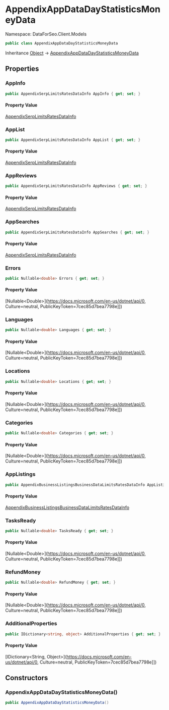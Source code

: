 # AppendixAppDataDayStatisticsMoneyData

Namespace: DataForSeo.Client.Models

```csharp
public class AppendixAppDataDayStatisticsMoneyData
```

Inheritance [Object](https://docs.microsoft.com/en-us/dotnet/api/Object) → [AppendixAppDataDayStatisticsMoneyData](./AppendixAppDataDayStatisticsMoneyData.md)

## Properties

### **AppInfo**

```csharp
public AppendixSerpLimitsRatesDataInfo AppInfo { get; set; }
```

#### Property Value

[AppendixSerpLimitsRatesDataInfo](./AppendixSerpLimitsRatesDataInfo.md)<br>

### **AppList**

```csharp
public AppendixSerpLimitsRatesDataInfo AppList { get; set; }
```

#### Property Value

[AppendixSerpLimitsRatesDataInfo](./AppendixSerpLimitsRatesDataInfo.md)<br>

### **AppReviews**

```csharp
public AppendixSerpLimitsRatesDataInfo AppReviews { get; set; }
```

#### Property Value

[AppendixSerpLimitsRatesDataInfo](./AppendixSerpLimitsRatesDataInfo.md)<br>

### **AppSearches**

```csharp
public AppendixSerpLimitsRatesDataInfo AppSearches { get; set; }
```

#### Property Value

[AppendixSerpLimitsRatesDataInfo](./AppendixSerpLimitsRatesDataInfo.md)<br>

### **Errors**

```csharp
public Nullable<double> Errors { get; set; }
```

#### Property Value

[Nullable&lt;Double&gt;](https://docs.microsoft.com/en-us/dotnet/api/0, Culture=neutral, PublicKeyToken=7cec85d7bea7798e]])<br>

### **Languages**

```csharp
public Nullable<double> Languages { get; set; }
```

#### Property Value

[Nullable&lt;Double&gt;](https://docs.microsoft.com/en-us/dotnet/api/0, Culture=neutral, PublicKeyToken=7cec85d7bea7798e]])<br>

### **Locations**

```csharp
public Nullable<double> Locations { get; set; }
```

#### Property Value

[Nullable&lt;Double&gt;](https://docs.microsoft.com/en-us/dotnet/api/0, Culture=neutral, PublicKeyToken=7cec85d7bea7798e]])<br>

### **Categories**

```csharp
public Nullable<double> Categories { get; set; }
```

#### Property Value

[Nullable&lt;Double&gt;](https://docs.microsoft.com/en-us/dotnet/api/0, Culture=neutral, PublicKeyToken=7cec85d7bea7798e]])<br>

### **AppListings**

```csharp
public AppendixBusinessListingsBusinessDataLimitsRatesDataInfo AppListings { get; set; }
```

#### Property Value

[AppendixBusinessListingsBusinessDataLimitsRatesDataInfo](./AppendixBusinessListingsBusinessDataLimitsRatesDataInfo.md)<br>

### **TasksReady**

```csharp
public Nullable<double> TasksReady { get; set; }
```

#### Property Value

[Nullable&lt;Double&gt;](https://docs.microsoft.com/en-us/dotnet/api/0, Culture=neutral, PublicKeyToken=7cec85d7bea7798e]])<br>

### **RefundMoney**

```csharp
public Nullable<double> RefundMoney { get; set; }
```

#### Property Value

[Nullable&lt;Double&gt;](https://docs.microsoft.com/en-us/dotnet/api/0, Culture=neutral, PublicKeyToken=7cec85d7bea7798e]])<br>

### **AdditionalProperties**

```csharp
public IDictionary<string, object> AdditionalProperties { get; set; }
```

#### Property Value

[IDictionary&lt;String, Object&gt;](https://docs.microsoft.com/en-us/dotnet/api/0, Culture=neutral, PublicKeyToken=7cec85d7bea7798e]])<br>

## Constructors

### **AppendixAppDataDayStatisticsMoneyData()**

```csharp
public AppendixAppDataDayStatisticsMoneyData()
```
